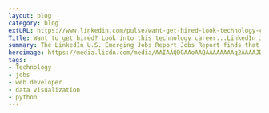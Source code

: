 ```yaml
---
layout: blog
category: blog
extURL: https://www.linkedin.com/pulse/want-get-hired-look-technology-careerlinkedin-jobs-finds-villalobos/
Title: Want to get hired? Look into this technology career...LinkedIn Jobs Report finds
summary: The LinkedIn U.S. Emerging Jobs Report Jobs Report finds that job growth in the next decade outstrips growth in the previous decade creating 11.5 million jobs, estimating that 65% of children entering primary school will hold jobs that don't yet exist.
heroimage: https://media.licdn.com/media/AAIAAQDGAAoAAQAAAAAAAAq2AAAAJDcxZjQ0ODg3LTUwNmYtNDZiNy1hNGNiLTdhMjI5YTEwZjI1NQ.png
tags:
- Technology
- jobs
- web developer
- data visualization
- python
---
```


